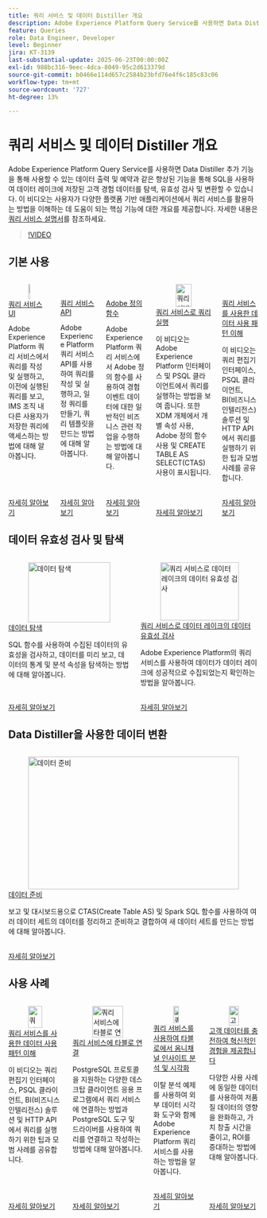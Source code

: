 ```yaml
---
title: 쿼리 서비스 및 데이터 Distiller 개요
description: Adobe Experience Platform Query Service를 사용하면 Data Distiller 추가 기능을 통해 사용할 수 있는 데이터 출력 및 예약과 같은 향상된 기능을 통해 SQL을 사용하여 데이터 레이크에 저장된 고객 경험 데이터를 탐색, 유효성 검사 및 변환할 수 있습니다. 이 비디오는 사용자가 다양한 플랫폼 기반 애플리케이션에서 쿼리 서비스를 활용하는 방법을 이해하는 데 도움이 되는 핵심 기능에 대한 개요를 제공합니다.
feature: Queries
role: Data Engineer, Developer
level: Beginner
jira: KT-3139
last-substantial-update: 2025-06-23T00:00:00Z
exl-id: 988bc316-9eec-4dca-8049-95c2d613379d
source-git-commit: b0466e114d657c2584b23bfd76e4f6c185c83c06
workflow-type: tm+mt
source-wordcount: '727'
ht-degree: 13%

---
```


# 쿼리 서비스 및 데이터 Distiller 개요

Adobe Experience Platform Query Service를 사용하면 Data Distiller 추가 기능을 통해 사용할 수 있는 데이터 출력 및 예약과 같은 향상된 기능을 통해 SQL을 사용하여 데이터 레이크에 저장된 고객 경험 데이터를 탐색, 유효성 검사 및 변환할 수 있습니다. 이 비디오는 사용자가 다양한 플랫폼 기반 애플리케이션에서 쿼리 서비스를 활용하는 방법을 이해하는 데 도움이 되는 핵심 기능에 대한 개요를 제공합니다. 자세한 내용은 [쿼리 서비스 설명서](https://experienceleague.adobe.com/ko/docs/experience-platform/query/home)를 참조하세요.

>[!VIDEO](https://video.tv.adobe.com/v/32949?learn=on&enablevpops&captions=kor)

## 기본 사용

<!-- CARDS
* query-service-ui.md
* query-service-api.md
* adobe-defined-functions.md
* run-queries.md
* understanding-data-usage-patterns-with-query-service.md
-->
<!-- START CARDS HTML - DO NOT MODIFY BY HAND -->
<div class="columns">
    <div class="column is-half-tablet is-half-desktop is-one-third-widescreen" aria-label="Query Service UI">
        <div class="card" style="height: 100%; display: flex; flex-direction: column; height: 100%;">
            <div class="card-image">
                <figure class="image x-is-16by9">
                    <a href="query-service-ui.md" title="쿼리 서비스 UI" target="_blank" rel="referrer">
                        <img class="is-bordered-r-small" src="https://video.tv.adobe.com/v/333403?format=jpeg&nocache=1740415310696" alt="쿼리 서비스 UI"
                             style="width: 100%; aspect-ratio: 16 / 9; object-fit: cover; overflow: hidden; display: block; margin: auto;">
                    </a>
                </figure>
            </div>
            <div class="card-content is-padded-small" style="display: flex; flex-direction: column; flex-grow: 1; justify-content: space-between;">
                <div class="top-card-content">
                    <p class="headline is-size-6 has-text-weight-bold">
                        <a href="query-service-ui.md" target="_blank" rel="referrer" title="쿼리 서비스 UI">쿼리 서비스 UI</a>
                    </p>
                    <p class="is-size-6">Adobe Experience Platform 쿼리 서비스에서 쿼리를 작성 및 실행하고, 이전에 실행된 쿼리를 보고, IMS 조직 내 다른 사용자가 저장한 쿼리에 액세스하는 방법에 대해 알아봅니다.</p>
                </div>
                <a href="query-service-ui.md" target="_blank" rel="referrer" class="spectrum-Button spectrum-Button--outline spectrum-Button--primary spectrum-Button--sizeM" style="align-self: flex-start; margin-top: 1rem;">
                    <span class="spectrum-Button-label has-no-wrap has-text-weight-bold">자세히 알아보기</span>
                </a>
            </div>
        </div>
    </div>
    <div class="column is-half-tablet is-half-desktop is-one-third-widescreen" aria-label="Query Service API">
        <div class="card" style="height: 100%; display: flex; flex-direction: column; height: 100%;">
            <div class="card-image">
                <figure class="image x-is-16by9">
                    <a href="query-service-api.md" title="쿼리 서비스 API" target="_blank" rel="referrer">
                        <img class="is-bordered-r-small" src="https://video.tv.adobe.com/v/3414088?format=jpeg&nocache=1740415310716&captions=kor" alt="쿼리 서비스 API"
                             style="width: 100%; aspect-ratio: 16 / 9; object-fit: cover; overflow: hidden; display: block; margin: auto;">
                    </a>
                </figure>
            </div>
            <div class="card-content is-padded-small" style="display: flex; flex-direction: column; flex-grow: 1; justify-content: space-between;">
                <div class="top-card-content">
                    <p class="headline is-size-6 has-text-weight-bold">
                        <a href="query-service-api.md" target="_blank" rel="referrer" title="쿼리 서비스 API">쿼리 서비스 API</a>
                    </p>
                    <p class="is-size-6">Adobe Experience Platform 쿼리 서비스 API를 사용하여 쿼리를 작성 및 실행하고, 일정 쿼리를 만들기, 쿼리 템플릿을 만드는 방법에 대해 알아봅니다.</p>
                </div>
                <a href="query-service-api.md" target="_blank" rel="referrer" class="spectrum-Button spectrum-Button--outline spectrum-Button--primary spectrum-Button--sizeM" style="align-self: flex-start; margin-top: 1rem;">
                    <span class="spectrum-Button-label has-no-wrap has-text-weight-bold">자세히 알아보기</span>
                </a>
            </div>
        </div>
    </div>
    <div class="column is-half-tablet is-half-desktop is-one-third-widescreen" aria-label="Adobe Defined Functions">
        <div class="card" style="height: 100%; display: flex; flex-direction: column; height: 100%;">
            <div class="card-image">
                <figure class="image x-is-16by9">
                    <a href="adobe-defined-functions.md" title="Adobe 정의 함수" target="_blank" rel="referrer">
                        <img class="is-bordered-r-small" src="https://video.tv.adobe.com/v/3414052?format=jpeg&nocache=1740415310668&captions=kor" alt="Adobe 정의 함수"
                             style="width: 100%; aspect-ratio: 16 / 9; object-fit: cover; overflow: hidden; display: block; margin: auto;">
                    </a>
                </figure>
            </div>
            <div class="card-content is-padded-small" style="display: flex; flex-direction: column; flex-grow: 1; justify-content: space-between;">
                <div class="top-card-content">
                    <p class="headline is-size-6 has-text-weight-bold">
                        <a href="adobe-defined-functions.md" target="_blank" rel="referrer" title="Adobe 정의 함수">Adobe 정의 함수</a>
                    </p>
                    <p class="is-size-6">Adobe Experience Platform 쿼리 서비스에서 Adobe 정의 함수를 사용하여 경험 이벤트 데이터에 대한 일반적인 비즈니스 관련 작업을 수행하는 방법에 대해 알아봅니다.</p>
                </div>
                <a href="adobe-defined-functions.md" target="_blank" rel="referrer" class="spectrum-Button spectrum-Button--outline spectrum-Button--primary spectrum-Button--sizeM" style="align-self: flex-start; margin-top: 1rem;">
                    <span class="spectrum-Button-label has-no-wrap has-text-weight-bold">자세히 알아보기</span>
                </a>
            </div>
        </div>
    </div>
    <div class="column is-half-tablet is-half-desktop is-one-third-widescreen" aria-label="Run Queries with Query Service">
        <div class="card" style="height: 100%; display: flex; flex-direction: column; height: 100%;">
            <div class="card-image">
                <figure class="image x-is-16by9">
                    <a href="run-queries.md" title="쿼리 서비스로 쿼리 실행" target="_blank" rel="referrer">
                        <img class="is-bordered-r-small" src="https://video.tv.adobe.com/v/32942?format=jpeg&nocache=1740415310683&captions=kor" alt="쿼리 서비스로 쿼리 실행"
                             style="width: 100%; aspect-ratio: 16 / 9; object-fit: cover; overflow: hidden; display: block; margin: auto;">
                    </a>
                </figure>
            </div>
            <div class="card-content is-padded-small" style="display: flex; flex-direction: column; flex-grow: 1; justify-content: space-between;">
                <div class="top-card-content">
                    <p class="headline is-size-6 has-text-weight-bold">
                        <a href="run-queries.md" target="_blank" rel="referrer" title="쿼리 서비스로 쿼리 실행">쿼리 서비스로 쿼리 실행</a>
                    </p>
                    <p class="is-size-6">이 비디오는 Adobe Experience Platform 인터페이스 및 PSQL 클라이언트에서 쿼리를 실행하는 방법을 보여 줍니다. 또한 XDM 개체에서 개별 속성 사용, Adobe 정의 함수 사용 및 CREATE TABLE AS SELECT(CTAS) 사용이 표시됩니다.</p>
                </div>
                <a href="run-queries.md" target="_blank" rel="referrer" class="spectrum-Button spectrum-Button--outline spectrum-Button--primary spectrum-Button--sizeM" style="align-self: flex-start; margin-top: 1rem;">
                    <span class="spectrum-Button-label has-no-wrap has-text-weight-bold">자세히 알아보기</span>
                </a>
            </div>
        </div>
    </div>
    <div class="column is-half-tablet is-half-desktop is-one-third-widescreen" aria-label="Understanding Data Usage Patterns with Query Service">
        <div class="card" style="height: 100%; display: flex; flex-direction: column; height: 100%;">
            <div class="card-image">
                <figure class="image x-is-16by9">
                    <a href="understanding-data-usage-patterns-with-query-service.md" title="쿼리 서비스를 통한 데이터 사용 패턴 이해" target="_blank" rel="referrer">
                        <img class="is-bordered-r-small" src="https://video.tv.adobe.com/v/32950?format=jpeg&nocache=1740415310706&captions=kor" alt="쿼리 서비스를 통한 데이터 사용 패턴 이해"
                             style="width: 100%; aspect-ratio: 16 / 9; object-fit: cover; overflow: hidden; display: block; margin: auto;">
                    </a>
                </figure>
            </div>
            <div class="card-content is-padded-small" style="display: flex; flex-direction: column; flex-grow: 1; justify-content: space-between;">
                <div class="top-card-content">
                    <p class="headline is-size-6 has-text-weight-bold">
                        <a href="understanding-data-usage-patterns-with-query-service.md" target="_blank" rel="referrer" title="쿼리 서비스를 통한 데이터 사용 패턴 이해">쿼리 서비스를 사용한 데이터 사용 패턴 이해</a>
                    </p>
                    <p class="is-size-6">이 비디오는 쿼리 편집기 인터페이스, PSQL 클라이언트, BI(비즈니스 인텔리전스) 솔루션 및 HTTP API에서 쿼리를 실행하기 위한 팁과 모범 사례를 공유합니다.</p>
                </div>
                <a href="understanding-data-usage-patterns-with-query-service.md" target="_blank" rel="referrer" class="spectrum-Button spectrum-Button--outline spectrum-Button--primary spectrum-Button--sizeM" style="align-self: flex-start; margin-top: 1rem;">
                    <span class="spectrum-Button-label has-no-wrap has-text-weight-bold">자세히 알아보기</span>
                </a>
            </div>
        </div>
    </div>
</div>
<!-- END CARDS HTML - DO NOT MODIFY BY HAND -->

## 데이터 유효성 검사 및 탐색

<!-- CARDS
* explore-data.md
* validate-data-in-the-datalake.md
* 
-->
<!-- START CARDS HTML - DO NOT MODIFY BY HAND -->
<div class="columns">
    <div class="column is-half-tablet is-half-desktop is-one-third-widescreen" aria-label="Explore data">
        <div class="card" style="height: 100%; display: flex; flex-direction: column; height: 100%;">
            <div class="card-image">
                <figure class="image x-is-16by9">
                    <a href="explore-data.md" title="데이터 탐색" target="_blank" rel="referrer">
                        <img class="is-bordered-r-small" src="https://video.tv.adobe.com/v/3414058?format=jpeg&nocache=1740415312087&captions=kor" alt="데이터 탐색"
                             style="width: 100%; aspect-ratio: 16 / 9; object-fit: cover; overflow: hidden; display: block; margin: auto;">
                    </a>
                </figure>
            </div>
            <div class="card-content is-padded-small" style="display: flex; flex-direction: column; flex-grow: 1; justify-content: space-between;">
                <div class="top-card-content">
                    <p class="headline is-size-6 has-text-weight-bold">
                        <a href="explore-data.md" target="_blank" rel="referrer" title="데이터 탐색">데이터 탐색</a>
                    </p>
                    <p class="is-size-6">SQL 함수를 사용하여 수집된 데이터의 유효성을 검사하고, 데이터를 미리 보고, 데이터의 통계 및 분석 속성을 탐색하는 방법에 대해 알아봅니다.</p>
                </div>
                <a href="explore-data.md" target="_blank" rel="referrer" class="spectrum-Button spectrum-Button--outline spectrum-Button--primary spectrum-Button--sizeM" style="align-self: flex-start; margin-top: 1rem;">
                    <span class="spectrum-Button-label has-no-wrap has-text-weight-bold">자세히 알아보기</span>
                </a>
            </div>
        </div>
    </div>
    <div class="column is-half-tablet is-half-desktop is-one-third-widescreen" aria-label="Validate data in the datalake with Query Service">
        <div class="card" style="height: 100%; display: flex; flex-direction: column; height: 100%;">
            <div class="card-image">
                <figure class="image x-is-16by9">
                    <a href="validate-data-in-the-datalake.md" title="쿼리 서비스로 데이터 레이크의 데이터 유효성 검사" target="_blank" rel="referrer">
                        <img class="is-bordered-r-small" src="https://video.tv.adobe.com/v/3445684?format=jpeg&nocache=1740415312076&captions=kor" alt="쿼리 서비스로 데이터 레이크의 데이터 유효성 검사"
                             style="width: 100%; aspect-ratio: 16 / 9; object-fit: cover; overflow: hidden; display: block; margin: auto;">
                    </a>
                </figure>
            </div>
            <div class="card-content is-padded-small" style="display: flex; flex-direction: column; flex-grow: 1; justify-content: space-between;">
                <div class="top-card-content">
                    <p class="headline is-size-6 has-text-weight-bold">
                        <a href="validate-data-in-the-datalake.md" target="_blank" rel="referrer" title="쿼리 서비스로 데이터 레이크의 데이터 유효성 검사">쿼리 서비스로 데이터 레이크의 데이터 유효성 검사</a>
                    </p>
                    <p class="is-size-6">Adobe Experience Platform의 쿼리 서비스를 사용하여 데이터가 데이터 레이크에 성공적으로 수집되었는지 확인하는 방법을 알아봅니다.</p>
                </div>
                <a href="validate-data-in-the-datalake.md" target="_blank" rel="referrer" class="spectrum-Button spectrum-Button--outline spectrum-Button--primary spectrum-Button--sizeM" style="align-self: flex-start; margin-top: 1rem;">
                    <span class="spectrum-Button-label has-no-wrap has-text-weight-bold">자세히 알아보기</span>
                </a>
            </div>
        </div>
    </div>
</div>
<!-- END CARDS HTML - DO NOT MODIFY BY HAND -->

## Data Distiller을 사용한 데이터 변환

<!-- CARDS
* 
* prepare-data.md
* 
-->
<!-- START CARDS HTML - DO NOT MODIFY BY HAND -->
<div class="columns">
    <div class="column is-half-tablet is-half-desktop is-one-third-widescreen" aria-label="Prepare data">
        <div class="card" style="height: 100%; display: flex; flex-direction: column; height: 100%;">
            <div class="card-image">
                <figure class="image x-is-16by9">
                    <a href="prepare-data.md" title="데이터 준비" target="_blank" rel="referrer">
                        <img class="is-bordered-r-small" src="https://video.tv.adobe.com/v/3414070?format=jpeg&nocache=1740415313086&captions=kor" alt="데이터 준비"
                             style="width: 100%; aspect-ratio: 16 / 9; object-fit: cover; overflow: hidden; display: block; margin: auto;">
                    </a>
                </figure>
            </div>
            <div class="card-content is-padded-small" style="display: flex; flex-direction: column; flex-grow: 1; justify-content: space-between;">
                <div class="top-card-content">
                    <p class="headline is-size-6 has-text-weight-bold">
                        <a href="prepare-data.md" target="_blank" rel="referrer" title="데이터 준비">데이터 준비</a>
                    </p>
                    <p class="is-size-6">보고 및 대시보드용으로 CTAS(Create Table AS) 및 Spark SQL 함수를 사용하여 여러 데이터 세트의 데이터를 정리하고 준비하고 결합하여 새 데이터 세트를 만드는 방법에 대해 알아봅니다.</p>
                </div>
                <a href="prepare-data.md" target="_blank" rel="referrer" class="spectrum-Button spectrum-Button--outline spectrum-Button--primary spectrum-Button--sizeM" style="align-self: flex-start; margin-top: 1rem;">
                    <span class="spectrum-Button-label has-no-wrap has-text-weight-bold">자세히 알아보기</span>
                </a>
            </div>
        </div>
    </div>
</div>
<!-- END CARDS HTML - DO NOT MODIFY BY HAND -->

## 사용 사례

<!-- CARDS
* understanding-data-usage-patterns-with-query-service.md
* psql-client-tableau.md
* analyze-and-visualize.md
* recharge-your-customer-data.md
-->
<!-- START CARDS HTML - DO NOT MODIFY BY HAND -->
<div class="columns">
    <div class="column is-half-tablet is-half-desktop is-one-third-widescreen" aria-label="Understanding Data Usage Patterns with Query Service">
        <div class="card" style="height: 100%; display: flex; flex-direction: column; height: 100%;">
            <div class="card-image">
                <figure class="image x-is-16by9">
                    <a href="understanding-data-usage-patterns-with-query-service.md" title="쿼리 서비스를 통한 데이터 사용 패턴 이해" target="_blank" rel="referrer">
                        <img class="is-bordered-r-small" src="https://video.tv.adobe.com/v/32950?format=jpeg&nocache=1740415313190&captions=kor" alt="쿼리 서비스를 통한 데이터 사용 패턴 이해"
                             style="width: 100%; aspect-ratio: 16 / 9; object-fit: cover; overflow: hidden; display: block; margin: auto;">
                    </a>
                </figure>
            </div>
            <div class="card-content is-padded-small" style="display: flex; flex-direction: column; flex-grow: 1; justify-content: space-between;">
                <div class="top-card-content">
                    <p class="headline is-size-6 has-text-weight-bold">
                        <a href="understanding-data-usage-patterns-with-query-service.md" target="_blank" rel="referrer" title="쿼리 서비스를 통한 데이터 사용 패턴 이해">쿼리 서비스를 사용한 데이터 사용 패턴 이해</a>
                    </p>
                    <p class="is-size-6">이 비디오는 쿼리 편집기 인터페이스, PSQL 클라이언트, BI(비즈니스 인텔리전스) 솔루션 및 HTTP API에서 쿼리를 실행하기 위한 팁과 모범 사례를 공유합니다.</p>
                </div>
                <a href="understanding-data-usage-patterns-with-query-service.md" target="_blank" rel="referrer" class="spectrum-Button spectrum-Button--outline spectrum-Button--primary spectrum-Button--sizeM" style="align-self: flex-start; margin-top: 1rem;">
                    <span class="spectrum-Button-label has-no-wrap has-text-weight-bold">자세히 알아보기</span>
                </a>
            </div>
        </div>
    </div>
    <div class="column is-half-tablet is-half-desktop is-one-third-widescreen" aria-label="Connect Tableau to Query Service">
        <div class="card" style="height: 100%; display: flex; flex-direction: column; height: 100%;">
            <div class="card-image">
                <figure class="image x-is-16by9">
                    <a href="psql-client-tableau.md" title="쿼리 서비스에 타블로 연결" target="_blank" rel="referrer">
                        <img class="is-bordered-r-small" src="https://video.tv.adobe.com/v/3414046?format=jpeg&nocache=1740415313229&captions=kor" alt="쿼리 서비스에 타블로 연결"
                             style="width: 100%; aspect-ratio: 16 / 9; object-fit: cover; overflow: hidden; display: block; margin: auto;">
                    </a>
                </figure>
            </div>
            <div class="card-content is-padded-small" style="display: flex; flex-direction: column; flex-grow: 1; justify-content: space-between;">
                <div class="top-card-content">
                    <p class="headline is-size-6 has-text-weight-bold">
                        <a href="psql-client-tableau.md" target="_blank" rel="referrer" title="쿼리 서비스에 타블로 연결">쿼리 서비스에 타블로 연결</a>
                    </p>
                    <p class="is-size-6">PostgreSQL 프로토콜을 지원하는 다양한 데스크탑 클라이언트 응용 프로그램에서 쿼리 서비스에 연결하는 방법과 PostgreSQL 도구 및 드라이버를 사용하여 쿼리를 연결하고 작성하는 방법에 대해 알아봅니다.</p>
                </div>
                <a href="psql-client-tableau.md" target="_blank" rel="referrer" class="spectrum-Button spectrum-Button--outline spectrum-Button--primary spectrum-Button--sizeM" style="align-self: flex-start; margin-top: 1rem;">
                    <span class="spectrum-Button-label has-no-wrap has-text-weight-bold">자세히 알아보기</span>
                </a>
            </div>
        </div>
    </div>
    <div class="column is-half-tablet is-half-desktop is-one-third-widescreen" aria-label="Analyze and visualize omni-channel insights in Tableau using Query Service">
        <div class="card" style="height: 100%; display: flex; flex-direction: column; height: 100%;">
            <div class="card-image">
                <figure class="image x-is-16by9">
                    <a href="analyze-and-visualize.md" title="쿼리 서비스를 사용하여 타블로에서 옴니채널 인사이트 분석 및 시각화" target="_blank" rel="referrer">
                        <img class="is-bordered-r-small" src="https://video.tv.adobe.com/v/342115?format=jpeg&nocache=1740415313204" alt="쿼리 서비스를 사용하여 타블로에서 옴니채널 인사이트 분석 및 시각화"
                             style="width: 100%; aspect-ratio: 16 / 9; object-fit: cover; overflow: hidden; display: block; margin: auto;">
                    </a>
                </figure>
            </div>
            <div class="card-content is-padded-small" style="display: flex; flex-direction: column; flex-grow: 1; justify-content: space-between;">
                <div class="top-card-content">
                    <p class="headline is-size-6 has-text-weight-bold">
                        <a href="analyze-and-visualize.md" target="_blank" rel="referrer" title="쿼리 서비스를 사용하여 타블로에서 옴니채널 인사이트 분석 및 시각화">쿼리 서비스를 사용하여 타블로에서 옴니채널 인사이트 분석 및 시각화</a>
                    </p>
                    <p class="is-size-6">이탈 분석 예제를 사용하여 외부 데이터 시각화 도구와 함께 Adobe Experience Platform 쿼리 서비스를 사용하는 방법을 알아봅니다.</p>
                </div>
                <a href="analyze-and-visualize.md" target="_blank" rel="referrer" class="spectrum-Button spectrum-Button--outline spectrum-Button--primary spectrum-Button--sizeM" style="align-self: flex-start; margin-top: 1rem;">
                    <span class="spectrum-Button-label has-no-wrap has-text-weight-bold">자세히 알아보기</span>
                </a>
            </div>
        </div>
    </div>
    <div class="column is-half-tablet is-half-desktop is-one-third-widescreen" aria-label="Recharge your customer data to deliver electrifying experiences">
        <div class="card" style="height: 100%; display: flex; flex-direction: column; height: 100%;">
            <div class="card-image">
                <figure class="image x-is-16by9">
                    <a href="recharge-your-customer-data.md" title="고객 데이터를 재충전하여 혁신적인 경험 제공" target="_blank" rel="referrer">
                        <img class="is-bordered-r-small" src="https://video.tv.adobe.com/v/3454951?format=jpeg&nocache=1740415313218&captions=kor" alt="고객 데이터를 재충전하여 혁신적인 경험 제공"
                             style="width: 100%; aspect-ratio: 16 / 9; object-fit: cover; overflow: hidden; display: block; margin: auto;">
                    </a>
                </figure>
            </div>
            <div class="card-content is-padded-small" style="display: flex; flex-direction: column; flex-grow: 1; justify-content: space-between;">
                <div class="top-card-content">
                    <p class="headline is-size-6 has-text-weight-bold">
                        <a href="recharge-your-customer-data.md" target="_blank" rel="referrer" title="고객 데이터를 재충전하여 혁신적인 경험 제공">고객 데이터를 충전하여 혁신적인 경험을 제공합니다</a>
                    </p>
                    <p class="is-size-6">다양한 사용 사례에 동일한 데이터를 사용하여 저품질 데이터의 영향을 완화하고, 가치 창출 시간을 줄이고, ROI를 증대하는 방법에 대해 알아봅니다.</p>
                </div>
                <a href="recharge-your-customer-data.md" target="_blank" rel="referrer" class="spectrum-Button spectrum-Button--outline spectrum-Button--primary spectrum-Button--sizeM" style="align-self: flex-start; margin-top: 1rem;">
                    <span class="spectrum-Button-label has-no-wrap has-text-weight-bold">자세히 알아보기</span>
                </a>
            </div>
        </div>
    </div>
</div>
<!-- END CARDS HTML - DO NOT MODIFY BY HAND -->

